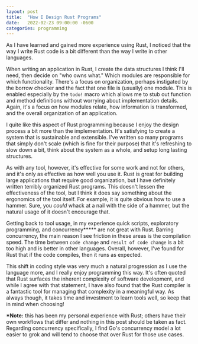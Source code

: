 ```yaml
---
layout: post
title:  "How I Design Rust Programs"
date:   2022-02-23 09:00:00 -0600
categories: programming
---
```


As I have learned and gained more experience using Rust, I noticed that the way
I write Rust code is a bit different than the way I write in other languages.

When writing an application in Rust, I create the data structures I think I'll
need, then decide on "who owns what." Which modules are responsible for which
functionality. There's a focus on organization, perhaps instigated by the
borrow checker and the fact that one file is (usually) one module. This is
enabled especially by the `todo!` macro which allows me to stub out function
and method definitions without worrying about implementation details. Again,
it's a focus on how modules relate, how information is transformed, and the
overall organization of an application.

I quite like this aspect of Rust programming because I enjoy the design process
a bit more than the implementation. It's satisfying to create a system that is
sustainable and extensible. I've written so many programs that simply don't
scale (which is fine for their purpose) that it's refreshing to slow down a
bit, think about the system as a whole, and setup long lasting structures.

As with any tool, however, it's effective for some work and not for others, and
it's only as effective as how well you use it. Rust is great for building large
applications that require good organization, but I have definitely written
terribly organized Rust programs. This doesn't lessen the effectiveness of the
tool, but I think it does say something about the ergonomics of the tool
itself. For example, it is quite obvious how to use a hammer. Sure, you *could*
whack at a nail with the side of a hammer, but the natural usage of it doesn't
encourage that.

Getting back to tool usage, in my experience quick scripts, exploratory
programming, and concurrency**\*** are not great with Rust. Barring concurrency, the
main reason I see friction in these areas is the compilation speed. The time
between `code change` and `result of code change` is a bit too high and is
better in other languages. Overall, however, I've found for Rust that if the
code compiles, then it runs as expected.

This shift in coding style was very much a natural progression as I use the
language more, and I really enjoy programming this way. It's often quoted that
Rust surfaces the inherent complexity of software development, and while I
agree with that statement, I have also found that the Rust compiler is a
fantastic tool for managing that complexity in a meaningful way. As always
though, it takes time and investment to learn tools well, so keep that in mind
when choosing!

**\*Note:** this has been my personal experience with Rust; others have their own
workflows that differ and nothing in this post should be taken as fact. Regarding
concurrency specifically, I find Go's concurrency model a lot easier to grok and
will tend to choose that over Rust for those use cases.
